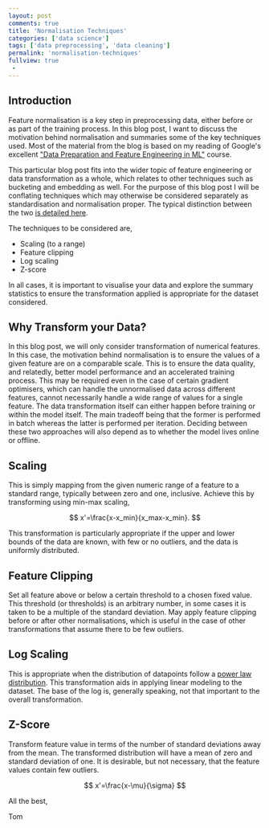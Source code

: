 ```yaml
---
layout: post
comments: true
title: 'Normalisation Techniques'
categories: ['data science']
tags: ['data preprocessing', 'data cleaning']
permalink: 'normalisation-techniques'
fullview: true
 -
---
```


## Introduction

Feature normalisation is a key step in preprocessing data, either before or as part of the training process. In this blog post, I want to discuss the motivation behind normalisation and summaries some of the key techniques used. Most of the material from the blog is based on my reading of Google's excellent ["Data Preparation and Feature Engineering in ML"](https://developers.google.com/machine-learning/data-prep) course.

This particular blog post fits into the wider topic of feature engineering or data transformation as a whole, which relates to other techniques such as bucketing and embedding as well. For the purpose of this blog post I will be conflating techniques which may otherwise be considered separately as standardisation and normalisation proper. The typical distinction between the two [is detailed here](https://stats.stackexchange.com/questions/10289/whats-the-difference-between-normalization-and-standardization).

The techniques to be considered are,

* Scaling (to a range)
* Feature clipping
* Log scaling
* Z-score

In all cases, it is important to visualise your data and explore the summary statistics to ensure the transformation applied is appropriate for the dataset considered.

## Why Transform your Data?

In this blog post, we will only consider transformation of numerical features. In this case, the motivation behind normalisation is to ensure the values of a given feature are on a comparable scale. This is to ensure the data quality, and relatedly, better model performance and an accelerated training process. This may be required even in the case of certain gradient optimisers, which can handle the unnormalised data across different features, cannot necessarily handle a wide range of values for a single feature. The data transformation itself can either happen before training or within the model itself. The main tradeoff being that the former is performed in batch whereas the latter is performed per iteration. Deciding between these two approaches will also depend as to whether the model lives online or offline.

## Scaling

This is simply mapping from the given numeric range of a feature to a standard range, typically between zero and one, inclusive. Achieve this by transforming using min-max scaling,

$$
    x'=\frac{x-x_min}{x_max-x_min}.
$$

This transformation is particularly appropriate if the upper and lower bounds of the data are known, with few or no outliers, and the data is uniformly distributed.

## Feature Clipping

Set all feature above or below a certain threshold to a chosen fixed value. This threshold (or thresholds) is an arbitrary number, in some cases it is taken to be a multiple of the standard deviation. May apply feature clipping before or after other normalisations, which is useful in the case of other transformations that assume there to be few outliers.

## Log Scaling

This is appropriate when the distribution of datapoints follow a [power law distribution](https://en.wikipedia.org/wiki/Power_law#Power-law_probability_distributions). This transformation aids in applying linear modeling to the dataset. The base of the log is, generally speaking, not that important to the overall transformation.

## Z-Score

Transform feature value in terms of the number of standard deviations away from the mean. The transformed distribution will have a mean of zero and standard deviation of one. It is desirable, but not necessary, that the feature values contain few outliers.

$$
    x'=\frac{x-\mu}{\sigma}
$$

All the best,

Tom
